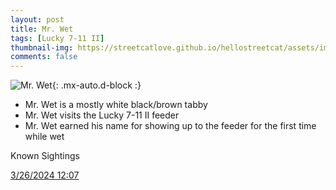 ```yaml
---
layout: post
title: Mr. Wet
tags: [Lucky 7-11 II]
thumbnail-img: https://streetcatlove.github.io/hellostreetcat/assets/img/mr_wet.png
comments: false
---
```


![Mr. Wet](https://streetcatlove.github.io/hellostreetcat/assets/img/mr_wet.png){: .mx-auto.d-block :}

* Mr. Wet is a mostly white black/brown tabby
* Mr. Wet visits the Lucky 7-11 II feeder
* Mr. Wet earned his name for showing up to the feeder for the first time while wet

Known Sightings

[3/26/2024 12:07](https://youtu.be/-ReROdVr_po?t=440)
